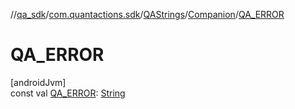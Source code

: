 //[qa_sdk](../../../../index.md)/[com.quantactions.sdk](../../index.md)/[QAStrings](../index.md)/[Companion](index.md)/[QA_ERROR](-q-a_-e-r-r-o-r.md)

# QA_ERROR

[androidJvm]\
const val [QA_ERROR](-q-a_-e-r-r-o-r.md): [String](https://kotlinlang.org/api/latest/jvm/stdlib/kotlin/-string/index.html)
